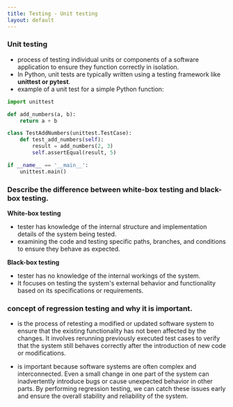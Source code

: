 ```yaml
---
title: Testing - Unit testing
layout: default
---
```


### Unit testing

- process of testing individual units or components of a software application to ensure they function correctly in isolation. 
- In Python, unit tests are typically written using a testing framework like **unittest or pytest**. 
- example of a unit test for a simple Python function:


```python
import unittest

def add_numbers(a, b):
    return a + b

class TestAddNumbers(unittest.TestCase):
    def test_add_numbers(self):
        result = add_numbers(2, 3)
        self.assertEqual(result, 5)

if __name__ == '__main__':
    unittest.main()
```

### Describe the difference between white-box testing and black-box testing.

**White-box testing** 
- tester has knowledge of the internal structure and implementation details of the system being tested. 
- examining the code and testing specific paths, branches, and conditions to ensure they behave as expected.

**Black-box testing**
- tester has no knowledge of the internal workings of the system. 
- It focuses on testing the system's external behavior and functionality based on its specifications or requirements.


### concept of regression testing and why it is important.
- is the process of retesting a modified or updated software system to ensure that the existing functionality has not been affected by the changes. It involves rerunning previously executed test cases to verify that the system still behaves correctly after the introduction of new code or modifications.


- is important because software systems are often complex and interconnected. Even a small change in one part of the system can inadvertently introduce bugs or cause unexpected behavior in other parts. By performing regression testing, we can catch these issues early and ensure the overall stability and reliability of the system.
